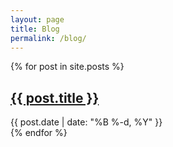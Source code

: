 ```yaml
---
layout: page
title: Blog
permalink: /blog/
---
```


{% for post in site.posts %}
  <article class="post-preview">
    <h2 class="post-title">
      <a href="{{ post.url | relative_url }}">{{ post.title }}</a>
    </h2>
    <div class="post-meta">
      {{ post.date | date: "%B %-d, %Y" }}
    </div>
  </article>
{% endfor %}
